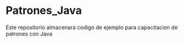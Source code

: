 # Patrones_Java
 Este repositorio almacenara codigo de ejemplo para capacitacion de patrones con Java
